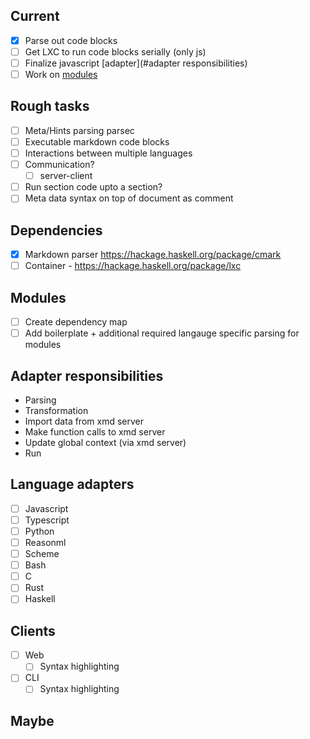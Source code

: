 ## Current
  - [X] Parse out code blocks
  - [ ] Get LXC to run code blocks serially (only js)
  - [ ] Finalize javascript [adapter](#adapter responsibilities)
  - [ ] Work on [modules](#modules)

## Rough tasks
  - [ ] Meta/Hints parsing parsec
  - [ ] Executable markdown code blocks
  - [ ] Interactions between multiple languages
  - [ ] Communication?
    - [ ] server-client
  - [ ] Run section code upto a section?
  - [ ] Meta data syntax on top of document as comment

## Dependencies
  - [X] Markdown parser https://hackage.haskell.org/package/cmark
  - [ ] Container - https://hackage.haskell.org/package/lxc

## Modules
  - [ ] Create dependency map
  - [ ] Add boilerplate + additional required langauge specific parsing for modules

## Adapter responsibilities
  - Parsing
  - Transformation
  - Import data from xmd server
  - Make function calls to xmd server
  - Update global context (via xmd server)
  - Run

## Language adapters
  - [ ] Javascript
  - [ ] Typescript
  - [ ] Python
  - [ ] Reasonml
  - [ ] Scheme
  - [ ] Bash
  - [ ] C
  - [ ] Rust
  - [ ] Haskell

## Clients
  - [ ] Web
    - [ ] Syntax highlighting
  - [ ] CLI
    - [ ] Syntax highlighting

## Maybe

